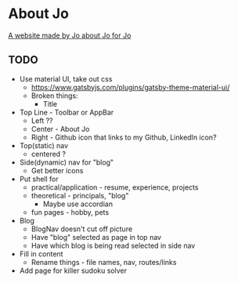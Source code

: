 # About Jo
[A website made by Jo about Jo for Jo](https://aboutjo.gtsb.io/)

## TODO
* Use material UI, take out css
  * https://www.gatsbyjs.com/plugins/gatsby-theme-material-ui/
  * Broken things:
    * Title
* Top Line - Toolbar or AppBar
  * Left ??
  * Center - About Jo
  * Right - Github icon that links to my Github, LinkedIn icon?
* Top(static) nav
  * centered ?
* Side(dynamic) nav for "blog"
  * Get better icons
* Put shell for
  * practical/application - resume, experience, projects
  * theoretical - principals, "blog"
    * Maybe use accordian
  * fun pages - hobby, pets
* Blog
  * BlogNav doesn't cut off picture
  * Have "blog" selected as page in top nav
  * Have which blog is being read selected in side nav
* Fill in content
  * Rename things - file names, nav, routes/links
* Add page for killer sudoku solver

